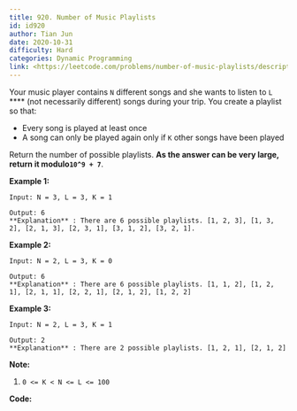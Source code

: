 ```yaml
---
title: 920. Number of Music Playlists
id: id920
author: Tian Jun
date: 2020-10-31
difficulty: Hard
categories: Dynamic Programming
link: <https://leetcode.com/problems/number-of-music-playlists/description/>
---
```


Your music player contains `N` different songs and she wants to listen to `L`
**** (not necessarily different) songs during your trip.  You create a
playlist so that:

  * Every song is played at least once
  * A song can only be played again only if `K` other songs have been played

Return the number of possible playlists.  **As the answer can be very large,
return it modulo`10^9 + 7`**.



**Example 1:**
            
	Input: N = 3, L = 3, K = 1    
	Output: 6    **Explanation** : There are 6 possible playlists. [1, 2, 3], [1, 3, 2], [2, 1, 3], [2, 3, 1], [3, 1, 2], [3, 2, 1].    

**Example 2:**
            
	Input: N = 2, L = 3, K = 0    
	Output: 6    **Explanation** : There are 6 possible playlists. [1, 1, 2], [1, 2, 1], [2, 1, 1], [2, 2, 1], [2, 1, 2], [1, 2, 2]    

**Example 3:**
            
	Input: N = 2, L = 3, K = 1    
	Output: 2    **Explanation** : There are 2 possible playlists. [1, 2, 1], [2, 1, 2]    



**Note:**

  1. `0 <= K < N <= L <= 100`


**Code:**
